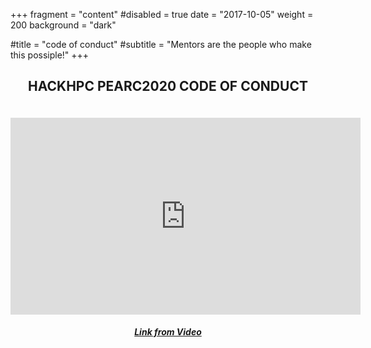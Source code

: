+++
fragment = "content"
#disabled = true
date = "2017-10-05"
weight = 200
background = "dark"

#title = "code of conduct"
#subtitle = "Mentors are the people who make this  possiple!"
+++
<center><h2 style="padding-bottom: 20px;">HACKHPC PEARC2020 CODE OF CONDUCT</h2></center>


<center><iframe width="560" height="315" src="https://www.youtube.com/embed/4P8sEZDsKaQ" frameborder="0" allow="accelerometer; autoplay; encrypted-media; gyroscope; picture-in-picture" allowfullscreen></iframe></center>
<center><h5><a href="https://sciencegateways.org/engage/hackathon/hackathon-code-of-conduct" target="_blank">Link from Video</a>  </h5></center>
